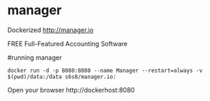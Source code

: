 # manager
Dockerized http://manager.io

FREE Full-Featured Accounting Software

#running manager
```
docker run -d -p 8080:8080 --name Manager --restart=always -v $(pwd)/data:/data s6s8/manager.io:
```

Open your browser http://dockerhost:8080

